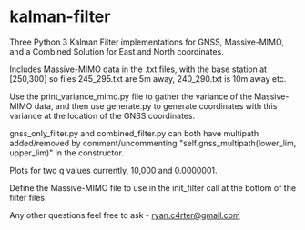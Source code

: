 # kalman-filter
Three Python 3 Kalman Filter implementations for GNSS, Massive-MIMO, and a Combined Solution for East and North coordinates. 

Includes Massive-MIMO data in the .txt files, with the base station at [250,300] so files 245_295.txt are 5m away, 240_290.txt is 10m away etc.

Use the print_variance_mimo.py file to gather the variance of the Massive-MIMO data, and then use generate.py to generate coordinates with this variance at the location of the GNSS coordinates. 

gnss_only_filter.py and combined_filter.py can both have multipath added/removed by comment/uncommenting "self.gnss_multipath(lower_lim, upper_lim)" in the constructor. 

Plots for two q values currently, 10,000 and 0.0000001. 

Define the Massive-MIMO file to use in the init_filter call at the bottom of the filter files.

Any other questions feel free to ask - ryan.c4rter@gmail.com
